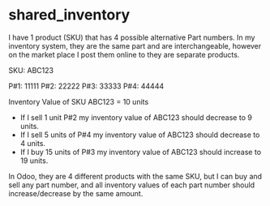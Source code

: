 # shared_inventory

I have 1 product (SKU) that has 4 possible alternative Part numbers. 
In my inventory system, they are the same part and are interchangeable, 
however on the market place I post them online to they are separate products.

SKU: ABC123

P#1: 11111
P#2: 22222
P#3: 33333
P#4: 44444

Inventory Value of SKU ABC123 = 10 units

* If I sell 1 unit P#2 my inventory value of ABC123 should decrease to 9 units.
* If I sell 5 units of P#4 my inventory value of ABC123 should decrease to 4 units.
* If I buy 15 units of P#3 my inventory value of ABC123 should increase to 19 units.


In Odoo, they are 4 different products with the same SKU, but I can buy and sell any part number, 
and all inventory values of each part number should increase/decrease by the same amount.